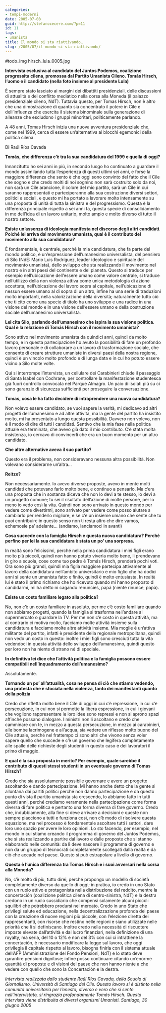 ```yaml
---
categories:
- tempi-moderni
date: 2005-07-08
guid: http://stefanocecere.com/?p=11
id: 11
tags:
- umanista
title: Il mondo si sta riattivando…
slug: /2005/07/il-mondo-si-sta-riattivando/
---
```


#todo_img hirsch_lula_0005.jpg
  
**Intervista esclusiva al candidato del Juntos Podemos, coalizione progressita cilena, promossa dal Partito Umanista Cileno.
Tomás Hirsch, l’uomo e il candidato (nella foto insieme al presidente Lula)**

È sempre stato lasciato ai margini dei dibattiti presidenziali, delle discussioni di attualità e del conflitto mediatico nella corsa alla Moneda (il palazzo presidenziale cileno, NdT). Tuttavia questo, per Tomas Hirsch, non è altro che una dimostrazione di quanto sia concentrato il potere in Cile e dell’influenza che esercita il sistema binominale sulla generazione di alleanze che escludono i gruppi minoritari, politicamente parlando.
  
A 48 anni, Tomas Hirsch inizia una nuova avventura presidenziale che, come nel 1999, cerca di essere un’alternativa ai blocchi egemonici della politica cilena.
  
Di Raúl Ríos Cavada

**Tomás, che differenza c’è tra la sua candidatura del 1999 e quella di oggi?**  

Innanzitutto ho sei anni in più, in secondo luogo ho continuato a guardare il mondo assimilando tutta l’esperienza di questi ultimi sei anni, e forse la maggiore differenza che sento è che oggi sono convinto del fatto che il Cile che sogno e che credo molti di noi sognino non sarà costruito solo da noi, non sarà un Cile arancione, il colore del mio partito, sarà un Cile in cui saranno rappresentati e parteciperanno alla sua costruzione diversi settori, politici e sociali, e questo mi ha portato a lavorare molto intensamente su una proposta di unità di tutta la sinistra e del progressismo. Questa è la differenza principale rispetto a sei anni fa, questa specie di consolidamento in me dell’idea di un lavoro unitario, molto ampio e molto diverso di tutto il nostro settore.

**Esiste un’assenza di ideologia manifesta nel discorso degli altri candidati. Poiché lei arriva dal movimento umanista, qual è il contributo del movimento alla sua candidatura?**
  
È fondamentale, è centrale, perché la mia candidatura, che fa parte del mondo politico, è un’espressione dell’umanesimo universalista, del pensiero di Silo (NdE: Mario Luis Rodríguez, leader ideologico e spirituale del movimento umanista), dello sviluppo che sta realizzando il movimento nel nostro e in altri paesi del continente e del pianeta. Questo si traduce per esempio nell’ubicazione dell’essere umano come valore centrale, si traduce nell’utilizzo della non violenza attiva come unica metodologia di azione accettata, nell’ubicazione del lavoro sopra al capitale, nell’ubicazione di nessun essere umano al di sopra di un altro, infine ha una serie di traduzioni molto importanti, nella valorizzazione della diversità; naturalmente tutto ciò che ti cito come una specie di titolo ha uno sviluppo e una radice in una visione del mondo e in una visione dell’essere umano e della costruzione sociale dell’umanesimo universalista.

**Lei cita Silo, parlando dell’umanesimo che ispira la sua visione politica. Qual è la relazione di Tomás Hirsch con il movimento umanista?**
  
Sono attivo nel movimento umanista da quindici anni, quindi da molto tempo, e in questa partecipazione ho avuto la possibilità di fare un profondo lavoro personale e di collaborare a un lavoro di trasformazione sociale, che consente di creare strutture umaniste in diversi paesi della nostra regione, quindi è un vincolo molto profondo e di lunga data e in cui ho potuto essere vicino a Silo molte volte.

Qui si interrompe l’intervista, un cellulare dei Carabinieri chiude il passaggio di Santa Isabel con Cochrane, per controllare la manifestazione studentesca già fuori controllo convocata nel Parque Almagro. Un paio di isolati più su ci sono garanzie di sicurezza sufficienti per proseguire la conversazione.

**Tomas, cosa le ha fatto decidere di intraprendere una nuova candidatura?**
  
Non volevo essere candidato, se vuoi sapere la verità, mi dedicavo ad altri progetti dell’umanesimo e ad altre attività, ma la gente del partito ha insistito molto, mi ha presentato a lungo questa possibilità. Davvero non volevo, non è il modo di dire di tutti i candidati. Sentivo che la mia fase nella politica attuale era terminata, che avevo già dato il mio contributo. C’è stata molta insistenza, io cercavo di convincerli che era un buon momento per un altro candidato.

**Che altre alternative aveva il suo partito?**
  
Questo era il problema, non consideravano nessuna altra possibilità. Non volevano considerarne un’altra…

**Reitze?**
  
Non necessariamente. Io avevo diverse proposte, avevo in mente molti candidati che potevano farlo molto bene, e continuo a pensarlo. Ma c’era una proposta che in sostanza diceva che non lo devi a te stesso, lo devi a un progetto comune; tu sei il risultato dell’azione di molte persone, per lo meno io vedo così la vita. Quindi non sono arrivato in questo mondo per vedere come divertirmi, sono arrivato per vedere come posso aiutare a cambiarlo per renderlo migliore, e se c’è un insieme umano che sente che tu puoi contribuire in questo senso non ti resta altro che dire vamos, echemosle pa’ adelante… (andiamo, lanciamoci in avanti)
  
**Cosa succede con la famiglia Hirsch e questa nuova candidatura? Perché perfino per lei la sua candidatura è stata un po’ una sorpresa.**

In realtà sono felicissimi, perché nella prima candidatura i miei figli erano molto più piccoli, quindi non hanno potuto viverla molto bene, li prendevano in giro a scuola, cose come tuo padre è Tomás Hirsch, prenderà pochi voti. Ora sono più grandi, quindi mia figlia maggiore partecipa attivamente al lavoro della candidatura nell’ambito universitario e mio figlio che ha dodici anni si sente un umanista fatto e finito, quindi è molto entusiasta. In realtà lui è stato il primo richiamo che ho ricevuto quando mi hanno proposto di candidarmi, mi ha detto ni cagando renuncies, papá (niente rinunce, papà).

**Esiste un costo familiare legato alla politica?**

No, non c’è un costo familiare in assoluto, per me c’è costo familiare quando non abbiamo progetti, quando la famiglia si trasforma nell’andare al supermercato o guardare la TV. Per me non c’è costo in questa attività, ma al contrario ci motiva molto, facciamo molte attività insieme sulla candidatura e facciamo molte altre attività insieme. Mia moglie è un’attiva militante del partito, infatti è presidente della regionale metropolitana, quindi non vedo un costo in questo: inoltre i miei figli sono cresciuti tutta la vita vedendoci in questa attività dello sviluppo dell’umanesimo, quindi questo per loro non ha niente di strano né di speciale.

**In definitiva lei dice che l’attività politica e la famiglia possono essere compatibili nell’inquadramento dell’umanesimo?**

Assolutamente.

**Tornando un po’ all’attualità, cosa ne pensa di ciò che stiamo vedendo, una protesta che è sfociata nella violenza, tanto dei manifestanti quanto della polizia**

Credo che rifletta molto bene il Cile di oggi in cui c’è repressione, in cui c’è persecuzione, in cui non si permette la libera espressione, in cui i giovani che vogliono rappresentare le loro idee sono repressi e non si aprono spazi affinché possano dialogare. I ministri non li ascoltano e credo che camminare con te, in mezzo a questa persecuzione, in mezzo ai carabinieri, alle bombe lacrimogene e all’acqua, sia vedere un riflesso molto buono del Cile attuale, perché nel frattempo ci sono altri che vivono senza voler sapere quello che succede e c’è un governo che legifera completamente alle spalle delle richieste degli studenti in questo caso e dei lavoratori il primo di maggio.

**E qual è la sua proposta in merito? Per esempio, quale sarebbe il contributo di questi stessi studenti in un eventuale governo di Tomas Hirsch?**

Credo che sia assolutamente possibile governare e avere un progetto ascoltando e dando partecipazione. Mi hanno anche detto che la gente si allontana dai partiti politici perché non danno partecipazione e da questo punto di vista il partito umanista sta crescendo, lo abbiamo fatto in tutti questi anni, perché crediamo veramente nella partecipazione come forma diversa di fare politica e pertanto una forma diversa di fare governo. Credo che, indubbiamente, alla fine si deve arrivare a decisioni e queste non sempre piacciono a tutti e funziona così, non c’è modo di risolvere questa equazione, ma nel processo è fondamentale ascoltare tutti i settori, dare loro uno spazio per avere le loro opinioni. Lo sto facendo, per esempio, nel mondo in cui stiamo creando il programma di governo del Juntos Podemos, che si sta realizzando a partire dal lavoro e dalle proposte che si stanno elaborando nelle comunità: da lì deve nascere il programma di governo e non da un gruppo di tecnocrati completamente scollegati dalla realtà e da ciò che accade nel paese. Questo si può estrapolare a livello di governo.

**Questa è l’unica differenza tra Tomas Hirsch e i suoi avversari nella corsa alla Moneda?**

No, c’è molto di più, tutto direi, perché propongo un modello di società completamente diverso da quello di oggi; in pratica, io credo in uno Stato con un ruolo attivo e protagonista nella distribuzione del reddito, mentre la concertación (coalizione politica cilena di centro-sinistra, NdT) e la destra credono in un ruolo sussidiario che compensi solamente alcuni piccoli squilibri che potrebbero prodursi nel mercato. Credo in uno Stato che privilegi salute ed educazione, nella decentralizzazione profonda del paese con la creazione di nuove regioni più piccole, con l’elezione diretta dei rappresentanti, con risorse che restino nelle regioni e siano utilizzate nelle priorità che lì si definiscano. Inoltre credo nella necessità di riscuotere imposte elevate dall’attività e dal lucro finanziari, nella definizione di una royalty, ma seria, del 10 o 12% e non del 3% con cui ci intrattiene la concertación, è necessario modificare la legge sul lavoro, che oggi privilegia il capitale rispetto al lavoro, bisogna finirla con il sistema attuale dell’AFP (Amministrazione del Fondo Pensioni, NdT) e lo stato deve garantire pensioni dignitose; infine posso continuare citando un’enorme quantità di proposte e di visioni del paese che non hanno niente a che vedere con quello che sono la Concertación e la destra.

_Intervista realizzata dallo studente Raúl Ríos Cavada, della Scuola di Giornalismo, Università di Santiago del Cile. Questo lavoro si è distinto nella comunità universitaria per l’onesto, diverso e vero che si sente nell’intervistato, si ringrazia profondamente Tomás Hirsch. Questa intervista viene distribuita ai diversi organismi Umanisti.
Santiago, 30 giugno 2005_